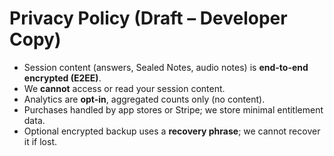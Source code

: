 # Privacy Policy (Draft – Developer Copy)

- Session content (answers, Sealed Notes, audio notes) is **end-to-end encrypted (E2EE)**.
- We **cannot** access or read your session content.
- Analytics are **opt-in**, aggregated counts only (no content).
- Purchases handled by app stores or Stripe; we store minimal entitlement data.
- Optional encrypted backup uses a **recovery phrase**; we cannot recover it if lost.
